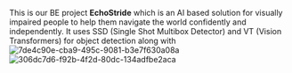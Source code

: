 This is our BE project **EchoStride** which is an AI based solution for visually impaired people to help them navigate the world confidently and independently. It uses SSD (Single Shot Multibox Detector) and VT (Vision Transformers) for object detection along with 
![7de4c90e-cba9-495c-9081-b3e7f630a08a](https://github.com/user-attachments/assets/93bee025-3d41-4b7c-bb5b-2cf66ac1d0d3)
![306dc7d6-f92b-4f2d-80dc-134adfbe2aca](https://github.com/user-attachments/assets/5d3f402f-4120-42b5-a81a-4a2b450c5426)
